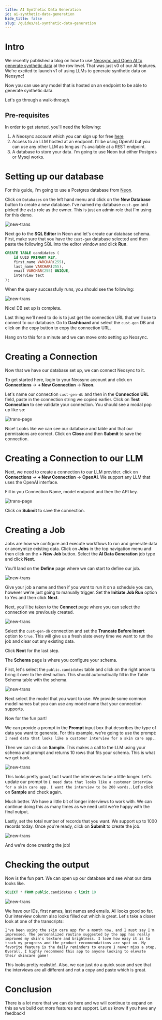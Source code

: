```yaml
---
title: AI Synthetic Data Generation
id: ai-synthetic-data-generation
hide_title: false
slug: /guides/ai-synthetic-data-generation
---
```


# Intro

We recently published a blog on how to use [Neosync and Open AI to generate synthetic data](/blog/neosync-llm-integration) at the row level. That was just v0 of our AI features. We're excited to launch v1 of using LLMs to generate synthetic data on Neosync!

Now you can use any model that is hosted on an endpoint to be able to generate synthetic data.

Let's go through a walk-through.

## Pre-requisites

In order to get started, you'll need the following:

1. A Neosync account which you can sign up for free [here](https://www.neosync.dev)
2. Access to an LLM hosted at an endpoint. I'll be using OpenAI but you can use any other LLM as long as it's available at a REST endpoint.
3. A database to store your data. I'm going to use Neon but either Postgres or Mysql works.

# Setting up our database

For this guide, I'm going to use a Postgres database from [Neon](https://neon.tech).

Click on `Databases` on the left hand menu and click on the **New Database** button to create a new database. I've named my database `cust-gen` and picked the `evis` role as the owner. This is just an admin role that I'm using for this demo.

![new-trans](/img/cust-gen-db.png)

Next go to the **SQL Editor** in Neon and let's create our database schema. First, make sure that you have the `cust-gen` database selected and then paste the following SQL into the editor window and click **Run**.

```sql
CREATE TABLE candidates (
    id UUID PRIMARY KEY,
    first_name VARCHAR(255),
    last_name VARCHAR(255),
    email VARCHAR(255) UNIQUE,
    interview text
);
```

When the query successfully runs, you should see the following:

![new-trans](/img/cust-gen-db-create.png)

Nice! DB set up is complete.

Last thing we'll need to do is to just get the connection URL that we'll use to connect to our database. Go to **Dashboard** and select the `cust-gen` DB and click on the copy button to copy the connection URL.

Hang on to this for a minute and we can move onto setting up Neosync.

# Creating a Connection

Now that we have our database set up, we can connect Neosync to it.

To get started here, login to your Neosync account and click on **Connections** -> **+ New Connection** -> **Neon**.

Let's name our connection `cust-gen-db` and then in the **Connection URL** field, paste in the connection string we copied earlier. Click on **Test Connection** to see validate your connection. You should see a modal pop up like so:

![trans-page](/img/candidates-table.png)

Nice! Looks like we can see our database and table and that our permissions are correct. Click on **Close** and then **Submit** to save the connection.

# Creating a Connection to our LLM

Next, we need to create a connection to our LLM provider. click on **Connections** -> **+ New Connection** -> **OpenAI**. We support any LLM that uses the OpenAI interface.

Fill in you Connection Name, model endpoint and then the API key.

![trans-page](/img/openaiconn.png)

Click on **Submit** to save the connection.

# Creating a Job

Jobs are how we configure and execute workflows to run and generate data or anonymize existing data. Click on **Jobs** in the top navigation menu and then click on the **+ New Job** button. Select the **AI Data Generation** job type and click **Next**.

You'll land on the **Define** page where we can start to define our job.

![new-trans](/img/cust-gen-define.png)

Give your job a name and then if you want to run it on a schedule you can, however we're just going to manually trigger. Set the **Initiate Job Run** option to Yes and then click **Next**.

Next, you'll be taken to the **Connect** page where you can select the connection we previously created.

![new-trans](/img/llmcon.png)

Select the `cust-gen-db` connection and set the **Truncate Before Insert** option to `true`. This will give us a fresh slate every time we want to run the job and clear out any existing data.

Click **Next** for the last step.

The **Schema** page is where you configure your schema.

First, let's select the `public.candidates` table and click on the right arrow to bring it over to the destination. This should automatically fill in the Table Schema table with the schema.

![new-trans](/img/llmschema.png)

Next select the model that you want to use. We provide some common model names but you can use any model name that your connection supports.

Now for the fun part!

We can provide a prompt in the **Prompt** input box that describes the type of data you want to generate. For this example, we're going to use the prompt: `I need data that looks like a customer interview for a skin care app.`.

Then we can click on **Sample**. This makes a call to the LLM using your schema and prompt and returns 10 rows that fits your schema. This is what we get back.

![new-trans](/img/llmprompt.png)

This looks pretty good, but I want the interviews to be a little longer. Let's update our prompt to `I need data that looks like a customer interview for a skin care app. I want the interview to be 200 words.`. Let's click on **Sample** and check again.

Much better. We have a little bit of longer interviews to work with. We can continue doing this as many times as we need until we're happy with the final output.

Lastly, set the total number of records that you want. We support up to 1000 records today. Once you're ready, click on **Submit** to create the job.

![new-trans](/img/llmprompt2.png)

And we're done creating the job!

# Checking the output

Now is the fun part. We can open up our database and see what our data looks like.

```sql
SELECT * FROM public.candidates c limit 10
```

![new-trans](/img/llmdata.png)

We have our IDs, first names, last names and emails. All looks good so far. Our interview column also looks filled out which is great. Let's take a closer look at one of the transcripts:

```
I've been using the skin care app for a month now, and I must say I'm impressed. The personalized routine suggested by the app has really improved my skin's texture and brightness. I love how easy it is to track my progress and the product recommendations are spot on. My favorite feature is the daily reminders to ensure I never miss a step. Overall, I highly recommend this app to anyone looking to elevate their skincare game!
```

This looks pretty realistic!. Also, we can just do a quick scan and see that the interviews are all different and not a copy and paste which is great.

# Conclusion

There is a lot more that we can do here and we will continue to expand on this as we build out more features and support. Let us know if you have any feedback!
